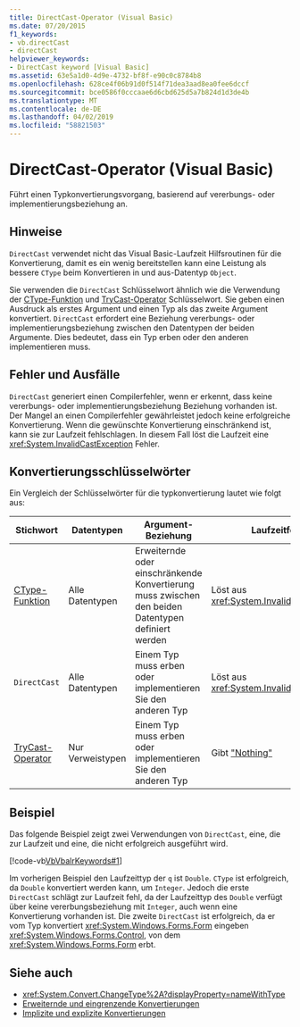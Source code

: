 ```yaml
---
title: DirectCast-Operator (Visual Basic)
ms.date: 07/20/2015
f1_keywords:
- vb.directCast
- directCast
helpviewer_keywords:
- DirectCast keyword [Visual Basic]
ms.assetid: 63e5a1d0-4d9e-4732-bf8f-e90c0c8784b8
ms.openlocfilehash: 628ce4f06b91d0f514f71dea3aad8ea0fee6dccf
ms.sourcegitcommit: bce0586f0cccaae6d6cbd625d5a7b824d1d3de4b
ms.translationtype: MT
ms.contentlocale: de-DE
ms.lasthandoff: 04/02/2019
ms.locfileid: "58821503"
---
```

# <a name="directcast-operator-visual-basic"></a>DirectCast-Operator (Visual Basic)
Führt einen Typkonvertierungsvorgang, basierend auf vererbungs- oder implementierungsbeziehung an.  
  
## <a name="remarks"></a>Hinweise  
 `DirectCast` verwendet nicht das Visual Basic-Laufzeit Hilfsroutinen für die Konvertierung, damit es ein wenig bereitstellen kann eine Leistung als bessere `CType` beim Konvertieren in und aus-Datentyp `Object`.  
  
 Sie verwenden die `DirectCast` Schlüsselwort ähnlich wie die Verwendung der [CType-Funktion](../../../visual-basic/language-reference/functions/ctype-function.md) und [TryCast-Operator](../../../visual-basic/language-reference/operators/trycast-operator.md) Schlüsselwort. Sie geben einen Ausdruck als erstes Argument und einen Typ als das zweite Argument konvertiert. `DirectCast` erfordert eine Beziehung vererbungs- oder implementierungsbeziehung zwischen den Datentypen der beiden Argumente. Dies bedeutet, dass ein Typ erben oder den anderen implementieren muss.  
  
## <a name="errors-and-failures"></a>Fehler und Ausfälle  
 `DirectCast` generiert einen Compilerfehler, wenn er erkennt, dass keine vererbungs- oder implementierungsbeziehung Beziehung vorhanden ist. Der Mangel an einen Compilerfehler gewährleistet jedoch keine erfolgreiche Konvertierung. Wenn die gewünschte Konvertierung einschränkend ist, kann sie zur Laufzeit fehlschlagen. In diesem Fall löst die Laufzeit eine <xref:System.InvalidCastException> Fehler.  
  
## <a name="conversion-keywords"></a>Konvertierungsschlüsselwörter  
 Ein Vergleich der Schlüsselwörter für die typkonvertierung lautet wie folgt aus:  
  
|Stichwort|Datentypen|Argument-Beziehung|Laufzeitfehler|  
|---|---|---|---|  
|[CType-Funktion](../../../visual-basic/language-reference/functions/ctype-function.md)|Alle Datentypen|Erweiternde oder einschränkende Konvertierung muss zwischen den beiden Datentypen definiert werden|Löst aus <xref:System.InvalidCastException>|  
|`DirectCast`|Alle Datentypen|Einem Typ muss erben oder implementieren Sie den anderen Typ|Löst aus <xref:System.InvalidCastException>|  
|[TryCast-Operator](../../../visual-basic/language-reference/operators/trycast-operator.md)|Nur Verweistypen|Einem Typ muss erben oder implementieren Sie den anderen Typ|Gibt ["Nothing"](../../../visual-basic/language-reference/nothing.md)|  
  
## <a name="example"></a>Beispiel  
 Das folgende Beispiel zeigt zwei Verwendungen von `DirectCast`, eine, die zur Laufzeit und eine, die nicht erfolgreich ausgeführt wird.  
  
 [!code-vb[VbVbalrKeywords#1](~/samples/snippets/visualbasic/VS_Snippets_VBCSharp/VbVbalrKeywords/VB/Class1.vb#1)]  
  
 Im vorherigen Beispiel den Laufzeittyp der `q` ist `Double`. `CType` ist erfolgreich, da `Double` konvertiert werden kann, um `Integer`. Jedoch die erste `DirectCast` schlägt zur Laufzeit fehl, da der Laufzeittyp des `Double` verfügt über keine vererbungsbeziehung mit `Integer`, auch wenn eine Konvertierung vorhanden ist. Die zweite `DirectCast` ist erfolgreich, da er vom Typ konvertiert <xref:System.Windows.Forms.Form> eingeben <xref:System.Windows.Forms.Control>, von dem <xref:System.Windows.Forms.Form> erbt.  
  
## <a name="see-also"></a>Siehe auch

- <xref:System.Convert.ChangeType%2A?displayProperty=nameWithType>
- [Erweiternde und eingrenzende Konvertierungen](../../../visual-basic/programming-guide/language-features/data-types/widening-and-narrowing-conversions.md)
- [Implizite und explizite Konvertierungen](../../../visual-basic/programming-guide/language-features/data-types/implicit-and-explicit-conversions.md)
